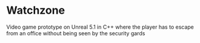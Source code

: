 # Watchzone
Video game prototype on Unreal 5.1 in C++ where the player has to escape from an office without being seen by the security gards
